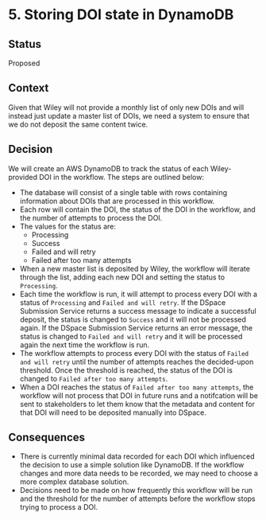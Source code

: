 # 5. Storing DOI state in DynamoDB

## Status

Proposed

## Context

Given that Wiley will not provide a monthly list of only new DOIs and will instead just update a master list of DOIs, we need a system to ensure that we do not deposit the same content twice.

## Decision

We will create an AWS DynamoDB to track the status of each Wiley-provided DOI in the workflow. The steps are outlined below:

* The database will consist of a single table with rows containing information about DOIs that are processed in this workflow.
* Each row will contain the DOI, the status of the DOI in the workflow, and the number of attempts to process the DOI.
* The values for the status are:
    * Processing
    * Success
    * Failed and will retry
    * Failed after too many attempts
* When a new master list is deposited by Wiley, the workflow will iterate through the list, adding each new DOI and setting the status to `Processing`.
* Each time the workflow is run, it will attempt to process every DOI with a status of `Processing` and `Failed and will retry`. If the DSpace Submission Service returns a success message to indicate a successful deposit, the status is changed to `Success` and it will not be processed again. If the DSpace Submission Service returns an error message, the status is changed to `Failed and will retry` and it will be processed again the next time the workflow is run.
* The workflow attempts to process every DOI with the status of `Failed and will retry` until the number of attempts reaches the decided-upon threshold. Once the threshold is reached, the status of the DOI is changed to `Failed after too many attempts`.
* When a DOI reaches the status of `Failed after too many attempts`, the workflow will not process that DOI in future runs and a notifcation will be sent to stakeholders to let them know that the metadata and content for that DOI will need to be deposited manually into DSpace. 

## Consequences

* There is currently minimal data recorded for each DOI which influenced the decision to use a simple solution like DynamoDB. If the workflow changes and more data needs to be recorded, we may need to choose a more complex database solution.
* Decisions need to be made on how frequently this workflow will be run and the threshold for the number of attempts before the workflow stops trying to process a DOI.
